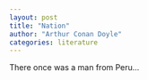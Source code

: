 ```yaml
---
layout: post
title: "Nation"
author: "Arthur Conan Doyle"
categories: literature
---
```


There once was a man from Peru...
